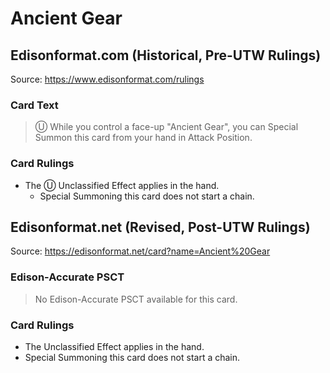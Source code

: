 # Ancient Gear

## Edisonformat.com (Historical, Pre-UTW Rulings)

Source: https://www.edisonformat.com/rulings

### Card Text

> Ⓤ While you control a face-up "Ancient Gear", you can Special Summon this card from your hand in Attack Position.

### Card Rulings

*   The Ⓤ Unclassified Effect applies in the hand.
    *   Special Summoning this card does not start a chain.

## Edisonformat.net (Revised, Post-UTW Rulings)

Source: https://edisonformat.net/card?name=Ancient%20Gear

### Edison-Accurate PSCT

> No Edison-Accurate PSCT available for this card.

### Card Rulings

*   The Unclassified Effect applies in the hand.
*   Special Summoning this card does not start a chain.
            